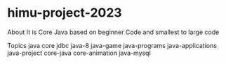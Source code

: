 # himu-project-2023

About
It is Core Java based on beginner Code and smallest to large code 

Topics
java core jdbc java-8 java-game java-programs java-applications java-project core-java core-animation java-mysql
